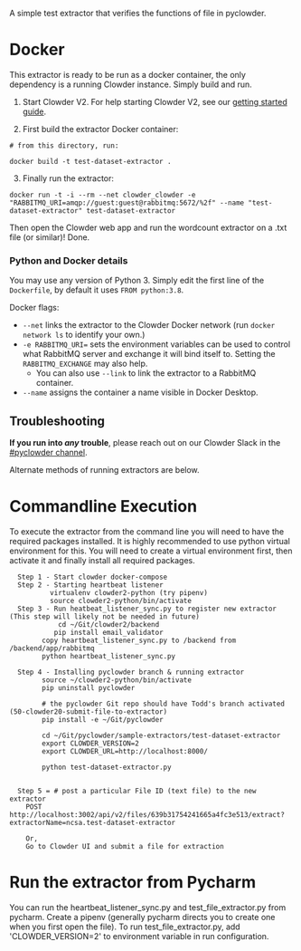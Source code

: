 A simple test extractor that verifies the functions of file in pyclowder.

# Docker

This extractor is ready to be run as a docker container, the only dependency is a running Clowder instance. Simply build and run.

1. Start Clowder V2. For help starting Clowder V2, see our [getting started guide](https://github.com/clowder-framework/clowder2/blob/main/README.md).

2. First build the extractor Docker container:

```
# from this directory, run:

docker build -t test-dataset-extractor .
```

3. Finally run the extractor:

```
docker run -t -i --rm --net clowder_clowder -e "RABBITMQ_URI=amqp://guest:guest@rabbitmq:5672/%2f" --name "test-dataset-extractor" test-dataset-extractor
```

Then open the Clowder web app and run the wordcount extractor on a .txt file (or similar)! Done.

### Python and Docker details

You may use any version of Python 3. Simply edit the first line of the `Dockerfile`, by default it uses `FROM python:3.8`.

Docker flags:

- `--net` links the extractor to the Clowder Docker network (run `docker network ls` to identify your own.)
- `-e RABBITMQ_URI=` sets the environment variables can be used to control what RabbitMQ server and exchange it will bind itself to. Setting the `RABBITMQ_EXCHANGE` may also help.
  - You can also use `--link` to link the extractor to a RabbitMQ container.
- `--name` assigns the container a name visible in Docker Desktop.

## Troubleshooting

**If you run into _any_ trouble**, please reach out on our Clowder Slack in the [#pyclowder channel](https://clowder-software.slack.com/archives/CNC2UVBCP).

Alternate methods of running extractors are below.

# Commandline Execution

To execute the extractor from the command line you will need to have the required packages installed. It is highly recommended to use python virtual environment for this. You will need to create a virtual environment first, then activate it and finally install all required packages.

```
  Step 1 - Start clowder docker-compose 
  Step 2 - Starting heartbeat listener 
          virtualenv clowder2-python (try pipenv)
          source clowder2-python/bin/activate
  Step 3 - Run heatbeat_listener_sync.py to register new extractor (This step will likely not be needed in future)
            cd ~/Git/clowder2/backend
	       pip install email_validator
        copy heartbeat_listener_sync.py to /backend from /backend/app/rabbitmq
	    python heartbeat_listener_sync.py
	
  Step 4 - Installing pyclowder branch & running extractor
	    source ~/clowder2-python/bin/activate
	    pip uninstall pyclowder

	    # the pyclowder Git repo should have Todd's branch activated (50-clowder20-submit-file-to-extractor)
	    pip install -e ~/Git/pyclowder
	
	    cd ~/Git/pyclowder/sample-extractors/test-dataset-extractor
	    export CLOWDER_VERSION=2   
	    export CLOWDER_URL=http://localhost:8000/

	    python test-dataset-extractor.py

	
  Step 5 = # post a particular File ID (text file) to the new extractor
    POST http://localhost:3002/api/v2/files/639b31754241665a4fc3e513/extract?extractorName=ncsa.test-dataset-extractor
    
    Or,
    Go to Clowder UI and submit a file for extraction
```

# Run the extractor from Pycharm
  You can run the heartbeat_listener_sync.py and test_file_extractor.py from pycharm. 
  Create a pipenv (generally pycharm directs you to create one when you first open the file). To run test_file_extractor.py,
  add 'CLOWDER_VERSION=2' to environment variable in run configuration.
